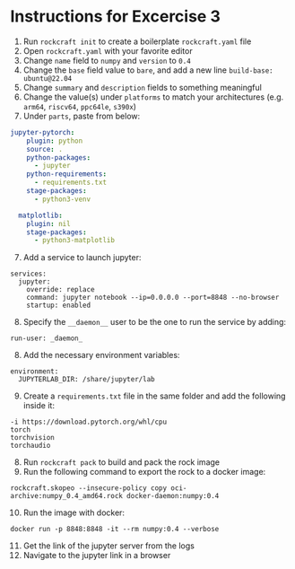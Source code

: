 # Instructions for Excercise 3

1. Run `rockcraft init` to create a boilerplate `rockcraft.yaml` file
2. Open `rockcraft.yaml` with your favorite editor
3. Change `name` field to `numpy` and `version` to `0.4`
4. Change the `base` field value to `bare`, and add a new line `build-base: ubuntu@22.04`
4. Change `summary` and `description` fields to something meaningful
5. Change the value(s) under `platforms` to match your architectures (e.g. `arm64`, `riscv64`, `ppc64le`, `s390x`)
6. Under `parts`, paste from below:
```yaml
jupyter-pytorch:
    plugin: python
    source: .
    python-packages:
      - jupyter
    python-requirements:
      - requirements.txt
    stage-packages:
      - python3-venv

  matplotlib:
    plugin: nil
    stage-packages:
      - python3-matplotlib

```
7. Add a service to launch jupyter:
```
services:
  jupyter:
    override: replace
    command: jupyter notebook --ip=0.0.0.0 --port=8848 --no-browser
    startup: enabled
```
8. Specify the `__daemon__` user to be the one to run the service by adding:
```
run-user: _daemon_
```
8. Add the necessary environment variables:
```
environment:
  JUPYTERLAB_DIR: /share/jupyter/lab
```
9. Create a `requirements.txt` file in the same folder and add the following inside it:
```
-i https://download.pytorch.org/whl/cpu
torch
torchvision
torchaudio
```
8. Run `rockcraft pack` to build and pack the rock image
9. Run the following command to export the rock to a docker image:
```
rockcraft.skopeo --insecure-policy copy oci-archive:numpy_0.4_amd64.rock docker-daemon:numpy:0.4
```
10. Run the image with docker:
```
docker run -p 8848:8848 -it --rm numpy:0.4 --verbose
```
11. Get the link of the jupyter server from the logs
12. Navigate to the jupyter link in a browser
